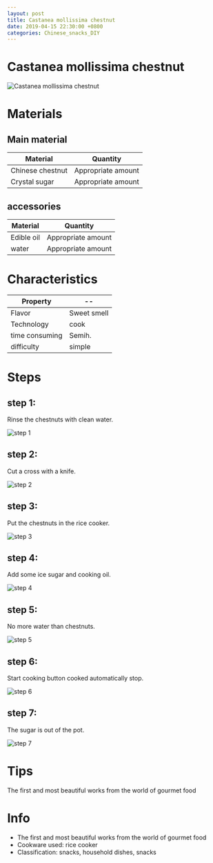 ```yaml
---
layout: post
title: Castanea mollissima chestnut
date: 2019-04-15 22:30:00 +0800
categories: Chinese_snacks_DIY
---
```


# Castanea mollissima chestnut

![Castanea mollissima chestnut]({{site.baseurl}}/img/430642/430642.jpg)

# Materials


## Main material

Material|Quantity
--|--
Chinese chestnut|Appropriate amount
Crystal sugar|Appropriate amount

## accessories

Material|Quantity
--|--
Edible oil|Appropriate amount
water|Appropriate amount

# Characteristics

Property|--
--|--
Flavor|Sweet smell
Technology|cook
time consuming|Semih.
difficulty|simple

# Steps

## step 1:

Rinse the chestnuts with clean water.

![step 1]({{site.baseurl}}/img/430642/1.jpg)

## step 2:

Cut a cross with a knife.

![step 2]({{site.baseurl}}/img/430642/2.jpg)

## step 3:

Put the chestnuts in the rice cooker.

![step 3]({{site.baseurl}}/img/430642/3.jpg)

## step 4:

Add some ice sugar and cooking oil.

![step 4]({{site.baseurl}}/img/430642/4.jpg)

## step 5:

No more water than chestnuts.

![step 5]({{site.baseurl}}/img/430642/5.jpg)

## step 6:

Start cooking button cooked automatically stop.

![step 6]({{site.baseurl}}/img/430642/6.jpg)

## step 7:

The sugar is out of the pot.

![step 7]({{site.baseurl}}/img/430642/7.jpg)

# Tips

The first and most beautiful works from the world of gourmet food

# Info

- The first and most beautiful works from the world of gourmet food
- Cookware used: rice cooker
- Classification: snacks, household dishes, snacks